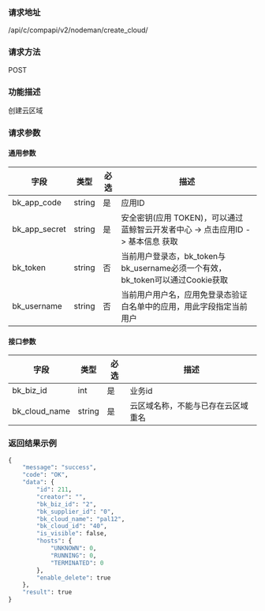 ### 请求地址

/api/c/compapi/v2/nodeman/create_cloud/


### 请求方法

POST


### 功能描述

创建云区域

### 请求参数


#### 通用参数

| 字段 | 类型 | 必选 |  描述 |
|-----------|------------|--------|------------|
| bk_app_code  |  string    | 是 | 应用ID     |
| bk_app_secret|  string    | 是 | 安全密钥(应用 TOKEN)，可以通过 蓝鲸智云开发者中心 -&gt; 点击应用ID -&gt; 基本信息 获取 |
| bk_token     |  string    | 否 | 当前用户登录态，bk_token与bk_username必须一个有效，bk_token可以通过Cookie获取 |
| bk_username  |  string    | 否 | 当前用户用户名，应用免登录态验证白名单中的应用，用此字段指定当前用户 |

#### 接口参数

| 字段      |  类型      | 必选   |  描述      |
|-----------|------------|--------|------------|
| bk_biz_id   | int    | 是     | 业务id |
| bk_cloud_name   | string    | 是     | 云区域名称，不能与已存在云区域重名 |



### 返回结果示例

```python
{
    "message": "success",
    "code": "OK",
    "data": {
        "id": 211,
        "creator": "",
        "bk_biz_id": "2",
        "bk_supplier_id": "0",
        "bk_cloud_name": "pal12",
        "bk_cloud_id": "40",
        "is_visible": false,
        "hosts": {
            "UNKNOWN": 0,
            "RUNNING": 0,
            "TERMINATED": 0
        },
        "enable_delete": true
    },
    "result": true
}
```